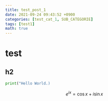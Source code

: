 ```yaml
---
title: test_post_1
date: 2021-09-24 09:43:52 +0900
categories: [test_cat_1, SUB_CATEGORIE]
tags: [test1]
math: true
---
```


# test

## h2

```python
print("Hello World.)
```

$$ e^{i x} = \cos{x} + i \sin{x} $$
